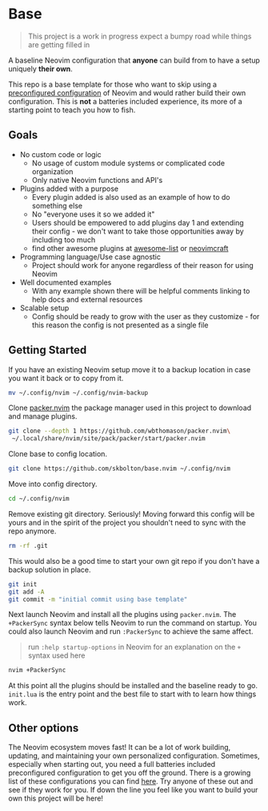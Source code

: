 # Base

> This project is a work in progress expect a bumpy road while things are getting filled in

A baseline Neovim configuration that **anyone** can build from to have a setup uniquely **their own**.

This repo is a base template for those who want to skip using a [preconfigured configuration](#other-options) of Neovim and would rather build their own configuration. This is **not** a batteries included experience, its more of a starting point to teach you how to fish.

## Goals

* No custom code or logic
  - No usage of custom module systems or complicated code organization
  - Only native Neovim functions and API's
* Plugins added with a purpose
  - Every plugin added is also used as an example of how to do something else
  - No "everyone uses it so we added it"
  - Users should be empowered to add plugins day 1 and extending their config - we don't want to take those opportunities away by including too much
  - find other awesome plugins at [awesome-list](https://github.com/rockerBOO/awesome-neovim) or [neovimcraft](https://neovimcraft.com/)
* Programming language/Use case agnostic
  - Project should work for anyone regardless of their reason for using Neovim
* Well documented examples
  - With any example shown there will be helpful comments linking to help docs and external resources
* Scalable setup
  - Config should be ready to grow with the user as they customize - for this reason the config is not presented as a single file

## Getting Started

If you have an existing Neovim setup move it to a backup location in case you want it back or to copy from it.

```bash
mv ~/.config/nvim ~/.config/nvim-backup
```

Clone [packer.nvim](https://github.com/wbthomason/packer.nvim) the package manager used in this project to download and manage plugins.

```bash
git clone --depth 1 https://github.com/wbthomason/packer.nvim\
 ~/.local/share/nvim/site/pack/packer/start/packer.nvim
```

Clone base to config location.

```bash
git clone https://github.com/skbolton/base.nvim ~/.config/nvim
```

Move into config directory.

```bash
cd ~/.config/nvim
```

Remove existing git directory. Seriously! Moving forward this config will be yours and in the spirit of the project you shouldn't need to sync with the repo anymore.

```bash
rm -rf .git
```

This would also be a good time to start your own git repo if you don't have a backup solution in place.

```bash
git init
git add -A
git commit -m "initial commit using base template"
```

Next launch Neovim and install all the plugins using `packer.nvim`. The `+PackerSync` syntax below tells Neovim to run the command on startup. You could also launch Neovim and run `:PackerSync` to achieve the same affect.

> run `:help startup-options` in Neovim for an explanation on the `+` syntax used here

```bash
nvim +PackerSync
```

At this point all the plugins should be installed and the baseline ready to go. `init.lua` is the entry point and the best file to start with to learn how things work.

## Other options

The Neovim ecosystem moves fast! It can be a lot of work building, updating, and maintaining your own personalized configuration. Sometimes, especially when starting out, you need a full batteries included preconfigured configuration to get you off the ground. There is a growing list of these configurations you can find [here](https://github.com/rockerBOO/awesome-neovim#preconfigured-configuration). Try anyone of these out and see if they work for you. If down the line you feel like you want to build your own this project will be here!
